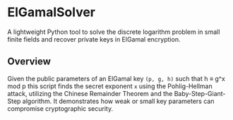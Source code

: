 # ElGamalSolver

A lightweight Python tool to solve the discrete logarithm problem in small finite fields and recover private keys in ElGamal encryption.

## Overview

Given the public parameters of an ElGamal key `(p, g, h)` such that h ≡ g^x mod p this script finds the secret exponent `x` using the Pohlig-Hellman attack, utilizing the Chinese Remainder Theorem and the Baby-Step-Giant-Step algorithm. It demonstrates how weak or small key parameters can compromise cryptographic security.



